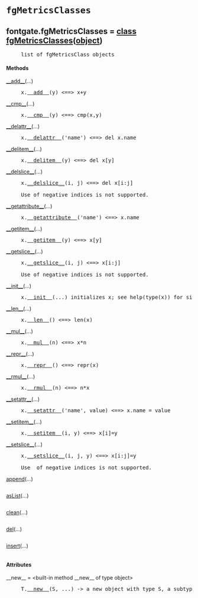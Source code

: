

<a name="fontgate.fgMetricsClasses"></a>

# `fgMetricsClasses`


<dt class="class"><h2><span class="class-name">fontgate.fgMetricsClasses</span> = <a name="fontgate.fgMetricsClasses" href="#fontgate.fgMetricsClasses">class fgMetricsClasses</a>(<a href="./__builtin__.html#object">object</a>)</h2></dt><dd class="class"><dd>


<pre class="doc" markdown="0">list of fgMetricsClass objects</pre>


</dd><h4 class="head-methods">Methods </h4><dl class="function"><dt><a name="fgMetricsClasses-__add__" href="#fgMetricsClasses-__add__"><span class="function-name">__add__</span></a><span class="argspec">(...)</span></dt><dd>

<pre class="doc" markdown="0">x.<a href="#fontgate.fgMetricsClasses-__add__">__add__</a>(y) <==> x+y</pre>

</dd></dl>
<dl class="function"><dt><a name="fgMetricsClasses-__cmp__" href="#fgMetricsClasses-__cmp__"><span class="function-name">__cmp__</span></a><span class="argspec">(...)</span></dt><dd>

<pre class="doc" markdown="0">x.<a href="#fontgate.fgMetricsClasses-__cmp__">__cmp__</a>(y) <==> cmp(x,y)</pre>

</dd></dl>
<dl class="function"><dt><a name="fgMetricsClasses-__delattr__" href="#fgMetricsClasses-__delattr__"><span class="function-name">__delattr__</span></a><span class="argspec">(...)</span></dt><dd>

<pre class="doc" markdown="0">x.<a href="#fontgate.fgMetricsClasses-__delattr__">__delattr__</a>('name') <==> del x.name</pre>

</dd></dl>
<dl class="function"><dt><a name="fgMetricsClasses-__delitem__" href="#fgMetricsClasses-__delitem__"><span class="function-name">__delitem__</span></a><span class="argspec">(...)</span></dt><dd>

<pre class="doc" markdown="0">x.<a href="#fontgate.fgMetricsClasses-__delitem__">__delitem__</a>(y) <==> del x[y]</pre>

</dd></dl>
<dl class="function"><dt><a name="fgMetricsClasses-__delslice__" href="#fgMetricsClasses-__delslice__"><span class="function-name">__delslice__</span></a><span class="argspec">(...)</span></dt><dd>

<pre class="doc" markdown="0">x.<a href="#fontgate.fgMetricsClasses-__delslice__">__delslice__</a>(i, j) <==> del x[i:j]

Use of negative indices is not supported.</pre>

</dd></dl>
<dl class="function"><dt><a name="fgMetricsClasses-__getattribute__" href="#fgMetricsClasses-__getattribute__"><span class="function-name">__getattribute__</span></a><span class="argspec">(...)</span></dt><dd>

<pre class="doc" markdown="0">x.<a href="#fontgate.fgMetricsClasses-__getattribute__">__getattribute__</a>('name') <==> x.name</pre>

</dd></dl>
<dl class="function"><dt><a name="fgMetricsClasses-__getitem__" href="#fgMetricsClasses-__getitem__"><span class="function-name">__getitem__</span></a><span class="argspec">(...)</span></dt><dd>

<pre class="doc" markdown="0">x.<a href="#fontgate.fgMetricsClasses-__getitem__">__getitem__</a>(y) <==> x[y]</pre>

</dd></dl>
<dl class="function"><dt><a name="fgMetricsClasses-__getslice__" href="#fgMetricsClasses-__getslice__"><span class="function-name">__getslice__</span></a><span class="argspec">(...)</span></dt><dd>

<pre class="doc" markdown="0">x.<a href="#fontgate.fgMetricsClasses-__getslice__">__getslice__</a>(i, j) <==> x[i:j]

Use of negative indices is not supported.</pre>

</dd></dl>
<dl class="function"><dt><a name="fgMetricsClasses-__init__" href="#fgMetricsClasses-__init__"><span class="function-name">__init__</span></a><span class="argspec">(...)</span></dt><dd>

<pre class="doc" markdown="0">x.<a href="#fontgate.fgMetricsClasses-__init__">__init__</a>(...) initializes x; see help(type(x)) for signature</pre>

</dd></dl>
<dl class="function"><dt><a name="fgMetricsClasses-__len__" href="#fgMetricsClasses-__len__"><span class="function-name">__len__</span></a><span class="argspec">(...)</span></dt><dd>

<pre class="doc" markdown="0">x.<a href="#fontgate.fgMetricsClasses-__len__">__len__</a>() <==> len(x)</pre>

</dd></dl>
<dl class="function"><dt><a name="fgMetricsClasses-__mul__" href="#fgMetricsClasses-__mul__"><span class="function-name">__mul__</span></a><span class="argspec">(...)</span></dt><dd>

<pre class="doc" markdown="0">x.<a href="#fontgate.fgMetricsClasses-__mul__">__mul__</a>(n) <==> x*n</pre>

</dd></dl>
<dl class="function"><dt><a name="fgMetricsClasses-__repr__" href="#fgMetricsClasses-__repr__"><span class="function-name">__repr__</span></a><span class="argspec">(...)</span></dt><dd>

<pre class="doc" markdown="0">x.<a href="#fontgate.fgMetricsClasses-__repr__">__repr__</a>() <==> repr(x)</pre>

</dd></dl>
<dl class="function"><dt><a name="fgMetricsClasses-__rmul__" href="#fgMetricsClasses-__rmul__"><span class="function-name">__rmul__</span></a><span class="argspec">(...)</span></dt><dd>

<pre class="doc" markdown="0">x.<a href="#fontgate.fgMetricsClasses-__rmul__">__rmul__</a>(n) <==> n*x</pre>

</dd></dl>
<dl class="function"><dt><a name="fgMetricsClasses-__setattr__" href="#fgMetricsClasses-__setattr__"><span class="function-name">__setattr__</span></a><span class="argspec">(...)</span></dt><dd>

<pre class="doc" markdown="0">x.<a href="#fontgate.fgMetricsClasses-__setattr__">__setattr__</a>('name', value) <==> x.name = value</pre>

</dd></dl>
<dl class="function"><dt><a name="fgMetricsClasses-__setitem__" href="#fgMetricsClasses-__setitem__"><span class="function-name">__setitem__</span></a><span class="argspec">(...)</span></dt><dd>

<pre class="doc" markdown="0">x.<a href="#fontgate.fgMetricsClasses-__setitem__">__setitem__</a>(i, y) <==> x[i]=y</pre>

</dd></dl>
<dl class="function"><dt><a name="fgMetricsClasses-__setslice__" href="#fgMetricsClasses-__setslice__"><span class="function-name">__setslice__</span></a><span class="argspec">(...)</span></dt><dd>

<pre class="doc" markdown="0">x.<a href="#fontgate.fgMetricsClasses-__setslice__">__setslice__</a>(i, j, y) <==> x[i:j]=y

Use  of negative indices is not supported.</pre>

</dd></dl>
<dl class="function"><dt><a name="fgMetricsClasses-append" href="#fgMetricsClasses-append"><span class="function-name">append</span></a><span class="argspec">(...)</span></dt><dd>

<pre class="doc" markdown="0"></pre>

</dd></dl>
<dl class="function"><dt><a name="fgMetricsClasses-asList" href="#fgMetricsClasses-asList"><span class="function-name">asList</span></a><span class="argspec">(...)</span></dt><dd>

<pre class="doc" markdown="0"></pre>

</dd></dl>
<dl class="function"><dt><a name="fgMetricsClasses-clean" href="#fgMetricsClasses-clean"><span class="function-name">clean</span></a><span class="argspec">(...)</span></dt><dd>

<pre class="doc" markdown="0"></pre>

</dd></dl>
<dl class="function"><dt><a name="fgMetricsClasses-del" href="#fgMetricsClasses-del"><span class="function-name">del</span></a><span class="argspec">(...)</span></dt><dd>

<pre class="doc" markdown="0"></pre>

</dd></dl>
<dl class="function"><dt><a name="fgMetricsClasses-insert" href="#fgMetricsClasses-insert"><span class="function-name">insert</span></a><span class="argspec">(...)</span></dt><dd>

<pre class="doc" markdown="0"></pre>

</dd></dl>

  <h4 class="head-attrs">Attributes </h4><dl><dt><span class="other-name">__new__</span> = &lt;built-in method __new__ of type object&gt;<dd>

<pre class="doc" markdown="0">T.<a href="#fontgate.fgMetricsClasses-__new__">__new__</a>(S, ...) -> a new object with type S, a subtype of T</pre>

</dd></dl>
</dd>
